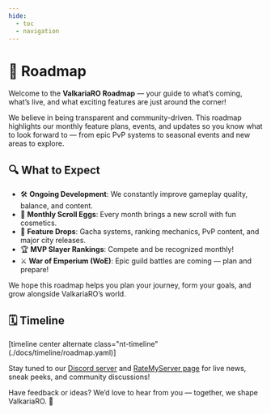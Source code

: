 ```yaml
---
hide:
  - toc
  - navigation
---
```


# 📅 Roadmap

Welcome to the **ValkariaRO Roadmap** — your guide to what’s coming, what’s live, and what exciting features are just around the corner!

We believe in being transparent and community-driven. This roadmap highlights our monthly feature plans, events, and updates so you know what to look forward to — from epic PvP systems to seasonal events and new areas to explore.

## 🔍 What to Expect

- 🛠️ **Ongoing Development**: We constantly improve gameplay quality, balance, and content.  
- 🎉 **Monthly Scroll Eggs**: Every month brings a new scroll with fun cosmetics.  
- 🧩 **Feature Drops**: Gacha systems, ranking mechanics, PvP content, and major city releases.  
- 🏆 **MVP Slayer Rankings**: Compete and be recognized monthly!  
- ⚔️ **War of Emperium (WoE)**: Epic guild battles are coming — plan and prepare!

We hope this roadmap helps you plan your journey, form your goals, and grow alongside ValkariaRO’s world.

## 🗓️ Timeline

[timeline center alternate class="nt-timeline"(./docs/timeline/roadmap.yaml)]

Stay tuned to our [Discord server](https://discord.gg/5sdvj8sPYg) and [RateMyServer page](https://ratemyserver.net/index.php?page=detailedlistserver&serid=22935&itv=6&url_sname=ValkariaRO) for live news, sneak peeks, and community discussions!

Have feedback or ideas? We’d love to hear from you — together, we shape ValkariaRO. 💬